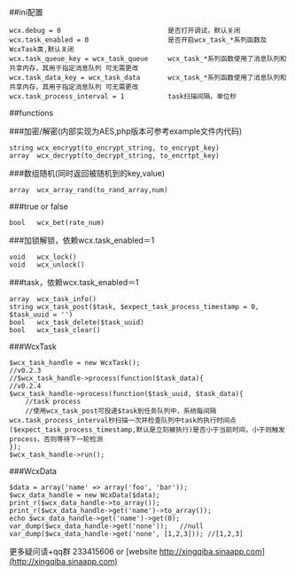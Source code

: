 
##ini配置
```
wcx.debug = 0                           是否打开调试，默认关闭
wcx.task_enabled = 0                    是否开启wcx_task_*系列函数及WcxTask类,默认关闭
wcx.task_queue_key = wcx_task_queue     wcx_task_*系列函数使用了消息队列和共享内存，其用于指定消息队列 可无需更改
wcx.task_data_key = wcx_task_data       wcx_task_*系列函数使用了消息队列和共享内存，其用于指定消息队列 可无需更改
wcx.task_process_interval = 1           task扫描间隔，单位秒
```

##functions

###加密/解密(内部实现为AES,php版本可参考example文件内代码)
```
string wcx_encrypt(to_encrypt_string, to_encrypt_key)
array  wcx_decrypt(to_decrypt_string, to_encrtpt_key)
```

###数组随机(同时返回被随机到的key,value)
```
array  wcx_array_rand(to_rand_array,num)
```

###true or false
```
bool   wcx_bet(rate_num)
```

###加锁解锁，依赖wcx.task_enabled＝1
```
void   wcx_lock()
void   wcx_unlock()
```

###task，依赖wcx.task_enabled＝1
```
array  wcx_task_info()
string wcx_task_post($task, $expect_task_process_timestamp = 0, $task_uuid = '')
bool   wcx_task_delete($task_uuid)
bool   wcx_task_clear()
```

###WcxTask
```
$wcx_task_handle = new WcxTask();
//v0.2.3
//$wcx_task_handle->process(function($task_data){
//v0.2.4
$wcx_task_handle->process(function($task_uuid, $task_data){
    //task process
    //使用wcx_task_post可投递$task到任务队列中，系统每间隔wcx.task_process_interval秒扫描一次并检查队列中task的执行时间点($expect_task_process_timestamp,默认是立刻被执行)是否小于当前时间，小于则触发process，否则等待下一轮检测
});
$wcx_task_handle->run();
```

###WcxData
```
$data = array('name' => array('foo', 'bar'));
$wcx_data_handle = new WcxData($data);
print_r($wcx_data_handle->to_array());
print_r($wcx_data_handle->get('name')->to_array());
echo $wcx_data_handle->get('name')->get(0);
var_dump($wcx_data_handle->get('none'));   //null
var_dump($wcx_data_handle->get('none', [1,2,3])); //[1,2,3]
```

更多疑问请+qq群 233415606 or [website http://xingqiba.sinaapp.com](http://xingqiba.sinaapp.com)



